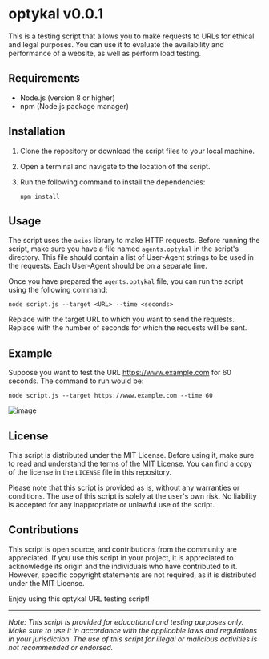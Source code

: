 # optykal v0.0.1

This is a testing script that allows you to make requests to URLs for ethical and legal purposes. You can use it to evaluate the availability and performance of a website, as well as perform load testing.

## Requirements

- Node.js (version 8 or higher)
- npm (Node.js package manager)

## Installation

1. Clone the repository or download the script files to your local machine.
2. Open a terminal and navigate to the location of the script.
3. Run the following command to install the dependencies:

   ```shell
   npm install
   ```
   
## Usage

The script uses the `axios` library to make HTTP requests. Before running the script, make sure you have a file named `agents.optykal` in the script's directory. This file should contain a list of User-Agent strings to be used in the requests. Each User-Agent should be on a separate line.

Once you have prepared the `agents.optykal` file, you can run the script using the following command:

```shell
node script.js --target <URL> --time <seconds>
```
Replace <URL> with the target URL to which you want to send the requests. Replace <seconds> with the number of seconds for which the requests will be sent.

## Example

   Suppose you want to test the URL https://www.example.com for 60 seconds. The command to run would be:
   
   ```shell
   node script.js --target https://www.example.com --time 60
   ```
   
   ![image](https://github.com/ottersek/optykal/assets/121310374/18d532d0-e20a-42aa-a959-926d55fd07cd)

   
## License

This script is distributed under the MIT License. Before using it, make sure to read and understand the terms of the MIT License. You can find a copy of the license in the `LICENSE` file in this repository.

Please note that this script is provided as is, without any warranties or conditions. The use of this script is solely at the user's own risk. No liability is accepted for any inappropriate or unlawful use of the script.

## Contributions

This script is open source, and contributions from the community are appreciated. If you use this script in your project, it is appreciated to acknowledge its origin and the individuals who have contributed to it. However, specific copyright statements are not required, as it is distributed under the MIT License.

Enjoy using this optykal URL testing script!

---

*Note: This script is provided for educational and testing purposes only. Make sure to use it in accordance with the applicable laws and regulations in your jurisdiction. The use of this script for illegal or malicious activities is not recommended or endorsed.*
